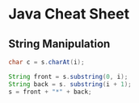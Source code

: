 # Java Cheat Sheet

## String Manipulation

```java
char c = s.charAt(i);
```

```java
String front = s.substring(0, i);
String back = s. substring(i + 1);
s = front + "*" + back;
```

<!-- ## Arrays

### TBD -->
